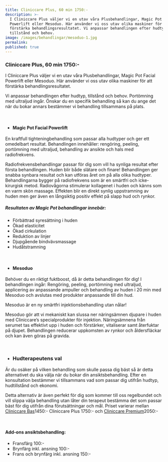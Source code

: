 ```yaml
---
title: Cliniccare Plus, 60 min 1750:-
description: >-
  I Cliniccare Plus väljer vi en utav våra Plusbehandlingar, Magic Pot Facial
  Powerlift eller Mesoduo. Här använder vi oss utav olika maskiner för att
  förstärka behandlingsresultatet. Vi anpassar behandlingen efter hudtyp,
  tillstånd och behov.
image: /images/behandlingar/mesoduo-1.jpg
permalink:
published: true
---
```

### Cliniccare Plus, 60 min 1750:-

I Cliniccare Plus väljer vi en utav v&aring;ra Plusbehandlingar, Magic Pot Facial Powerlift eller Mesoduo. Här använder vi oss utav olika maskiner för att förstärka behandlingsresultatet.

Vi anpassar behandlingen efter hudtyp, tillst&aring;nd och behov. Portömning med ultraljud ing&aring;r. Önskar du en specifik behandling s&aring; kan du ange det när du bokar annars bestämmer vi behandling tillsammans p&aring; plats.

&nbsp;

* #### Magic Pot Facial Powerlift

En kraftfull tighteningbehandling som passar alla hudtyper och ger ett omedelbart resultat. Behandlingen inneh&aring;ller: rengöring, peeling, portömning med ultraljud, behandling av ansikte och hals med radiofrekvens.

Radiofrekvensbehandlingar passar för dig som vill ha synliga resultat efter första behandlingen. Huden blir b&aring;de slätare och finare\! Behandlingen ger snabba synbara resultat och kan utföras &aring;ret om p&aring; alla olika hudtyper. Behandlingarna bygger p&aring; radiofrekvens som är en smärtfri och icke-kirurgisk metod. Radiov&aring;gorna stimulerar kollagenet i huden och känns som en varm skön massage. Effekten blir en direkt synlig uppstramning av huden men ger även en l&aring;ngsiktig positiv effekt p&aring; slapp hud och rynkor.

##### Resultaten av Magic Pot behandlingar innebär:

* Förbättrad syresättning i huden
* Ökad elasticitet
* Ökad cirkulation
* Reduktion av linjer
* Djupg&aring;ende bindvävsmassage
* Hud&aring;tstramning

&nbsp;

* #### Mesoduo

Behöver du en riktigt fuktboost, d&aring; är detta behandlingen för dig\! I behandlingen ing&aring;r: Rengöring, peeling, portömning med ultraljud, applicering av anpassande ampuller och behandling av huden i 20 min med Mesoduo och avslutas med produkter anpassande till din hud.

Mesoduo är en ny smärtfri injektionsbehandling utan n&aring;lar\!

Mesoduo gör att vi mekaniskt kan slussa ner näringsämnen djupare i huden med Cliniccare’s specialprodukter för injektion. Näringsämnena fr&aring;n serumet tas effektivt upp i huden och förstärker, vitaliserar samt &aring;terfuktar p&aring; djupet. Behandlingen reducerar uppkomsten av rynkor och &aring;ldersfläckar och kan även göras p&aring; gravida.

&nbsp;

* ### Hudterapeutens val

Är du osäker p&aring; vilken behandling som skulle passa dig bäst s&aring; är detta alternativet du ska välja när du bokar din ansiktsbehandling. Efter en konsultation bestämmer vi tillsammans vad som passar dig utifr&aring;n hudtyp, hudtillst&aring;nd och ekonomi.

Detta alternativ är även perfekt för dig som kommer till oss regelbundet och vill slippa välja behandling utan l&aring;ter din terapeut bestämma det som passar bäst för dig utifr&aring;n dina förutsättningar och m&aring;l. Priset varierar mellan [Cliniccare Bas](/behandlingar/cliniccare-bas-1450/)1450:- Cliniccare Plus 1750:- och [Cliniccare Premium](/behandlingar/cliniccare-premium-2050/)2050:-

&nbsp;

#### Add-ons ansiktsbehandling:

* Fransfärg 100:-
* Brynfärg inkl. ansning 100:-
* Frans och brynfärg inkl. ansning 150:-